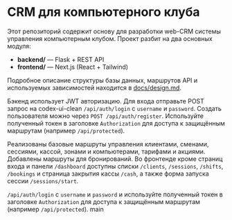 # CRM для компьютерного клуба

Этот репозиторий содержит основу для разработки web-CRM системы управления
компьютерным клубом. Проект разбит на два основных модуля:

- **backend/** — Flask + REST API
- **frontend/** — Next.js (React + Tailwind)

Подробное описание структуры базы данных, маршрутов API и используемых
зависимостей находится в [docs/design.md](docs/design.md).

Бэкенд использует JWT авторизацию. Для входа отправьте POST запрос на
 codex-ui-clean
`/api/auth/login` с `username` и `password`. Создать пользователя можно
через `POST /api/auth/register`. Используйте полученный токен в заголовке
`Authorization` для доступа к защищённым маршрутам (например
`/api/protected`).

Реализованы базовые маршруты управления клиентами, сменами, сессиями,
кассой, зонами и компьютерами, тарифами и акциями. Добавлены маршруты
для бронирований.
Во фронтенде кроме страниц входа и панели `/dashboard` доступны списки
`/clients`, `/sessions`, `/shifts`, `/bookings` и страница закрытия
кассы `/cash`, а также форма запуска сессии `/sessions/start`.

`/api/auth/login` с `username` и `password` и используйте полученный токен
в заголовке `Authorization` для доступа к защищённым маршрутам (например
`/api/protected`).
 main
